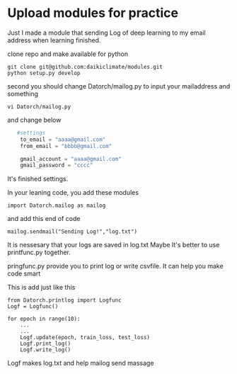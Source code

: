 # Upload modules for practice

Just I made a module that sending Log of deep learning to my email address when learning finished.

clone repo and make available for python

```
git clone git@github.com:daikiclimate/modules.git
python setup.py develop
```

second you should change Datorch/mailog.py to input your mailaddress and something

```
vi Datorch/mailog.py
```

and change below

```mailog.py
   #settings
    to_email = "aaaa@gmail.com"
    from_email = "bbbb@gmail.com"

    gmail_account = "aaaa@gmail.com"
    gmail_password = "cccc"
```

It's finished settings.

In your leaning code, you add these modules

```
import Datorch.mailog as mailog
```

and add this end of code

```
mailog.sendmail("Sending Log!","log.txt")
```

It is nessesary that your logs are saved in log.txt
Maybe It's better to use printfunc.py together.

pringfunc.py provide you to print log or write csvfile. It can help you make code smart

This is add just like this

```
from Datorch.printlog import Logfunc
Logf = Logfunc()

for epoch in range(10):
    ...
    ...
    Logf.update(epoch, train_loss, test_loss)
    Logf.print_log()
    Logf.write_log()

```

Logf makes log.txt and help mailog send massage
